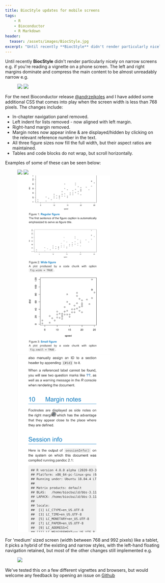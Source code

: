 ```yaml
---
title: BiocStyle updates for mobile screens
tags:
    - R
    - Bioconductor
    - R Markdown
header:
  teaser: /assets/images/BiocStyle.jpg
excerpt: "Until recently **BiocStyle** didn't render particularly nicely on narrow screens.  We detail some improvements."
---
```


Until recently **BiocStyle** didn't render particularly nicely on narrow screens e.g. if you're reading a vignette on a phone screen.  The left and right margins dominate and compress the main content to be almost unreadably narrow e.g.

<figure style="width: 60%" class="half">
    <img src="https://user-images.githubusercontent.com/971237/68586393-de4cf100-0484-11ea-81f0-39df6aa64b91.png">
    <img src="https://user-images.githubusercontent.com/971237/68586400-e016b480-0484-11ea-94cd-8c9e7ccfc83c.png">
</figure>

For the next Bioconductor release [@andrzejkoles](https://twitter.com/andrzejkoles) and I have added some additional CSS that comes into play when the screen width is less than 768 pixels.  The changes include:

- In-chapter navigation panel removed.
- Left indent for lists removed - now aligned with left margin.
- Right-hand margin removed.
- Margin notes now appear inline & are displayed/hidden by clicking on the relevant reference number in the text.
- All three figure sizes now fill the full width, but their aspect ratios are maintained.
- Tables and code blocks do not wrap, but scroll horizontally.

Examples of some of these can be seen below:

<figure style="width: 60%" class="half">
    <img src="https://user-images.githubusercontent.com/971237/68587121-94650a80-0486-11ea-8be7-62fd0494f291.png">
    <img src="https://user-images.githubusercontent.com/971237/68587127-97f89180-0486-11ea-91a0-afa02217084a.png">
    <img src="/assets/images/biocstyle_plots.png">
    <img src="/assets/images/biocstyle_footnotes.gif">
</figure>


For 'medium' sized screen (width between 768 and 992 pixels) like a tablet, it picks a hybrid of the existing and narrow styles, with the left-hand floating navigation retained, but most of the other changes still implemented e.g. 

<figure style="width: 75%" class="half">
    <img src="https://user-images.githubusercontent.com/971237/68588279-5c12fb80-0489-11ea-9222-e47b6f2d22c2.png">
</figure>    

We've tested this on a few different vignettes and browsers, but would welcome any feedback by opening an issue on [Github](https://github.com/Bioconductor/BiocStyle/issues)
